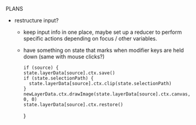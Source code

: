 PLANS
- restructure input?
  - keep input info in one place, maybe set up a reducer to perform specific actions depending on focus / other variables.
  - have something on state that marks when modifier keys are held down (same with mouse clicks?)


        if (source) {
        state.layerData[source].ctx.save()
        if (state.selectionPath) {
          state.layerData[source].ctx.clip(state.selectionPath)
        }
        newLayerData.ctx.drawImage(state.layerData[source].ctx.canvas, 0, 0)
        state.layerData[source].ctx.restore()
      }